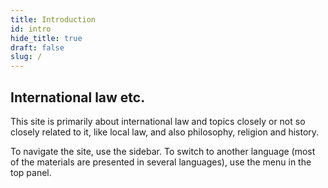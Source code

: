 ```yaml
---
title: Introduction 
id: intro
hide_title: true
draft: false
slug: /
---
```


## International law etc.

This site is primarily about international law and topics closely or not so closely related to it, like local law, and also philosophy, religion and history. 

To navigate the site, use the sidebar. To switch to another language (most of the materials are presented in several languages), use the menu in the top panel. 

